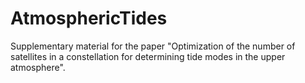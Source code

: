 # AtmosphericTides
Supplementary material for the paper "Optimization of the number of satellites in a constellation for determining tide modes in the upper atmosphere".
